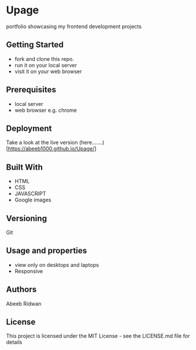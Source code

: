 # Upage
portfolio showcasing my frontend development projects

## Getting Started
- fork and clone this repo.
- run it on your local server
- visit it on your web browser

## Prerequisites
- local server
- web browser e.g. chrome

## Deployment
Take a look at the live version (here.......)[https://abeeb1000.github.io/Upage/]

## Built With
- HTML
- CSS
- JAVASCRIPT
- Google images

## Versioning
  Git

## Usage and properties
- view only on desktops and laptops
- Responsive

## Authors
Abeeb Ridwan

## License
This project is licensed under the MIT License - see the LICENSE.md file for details
